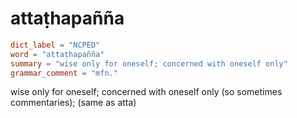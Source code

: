 # attaṭhapañña

``` toml
dict_label = "NCPED"
word = "attaṭhapañña"
summary = "wise only for oneself; concerned with oneself only"
grammar_comment = "mfn."
```

wise only for oneself; concerned with oneself only (so sometimes commentaries); (same as atta)

